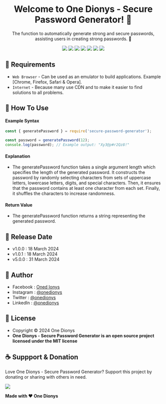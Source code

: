 <h1 align="center">Welcome to One Dionys - Secure Password Generator! 👋 </h1>

<p align="center">The function to automatically generate strong and secure passwords, assisting users in creating strong passwords. 💖 </p>

<p align="center">
<img src="https://img.shields.io/github/contributors/onedionys/onedionys-secure-password-generator?style=flat-square">
<img src="https://img.shields.io/github/issues/onedionys/onedionys-secure-password-generator?style=flat-square">
<img src="https://img.shields.io/github/stars/onedionys/onedionys-secure-password-generator?style=flat-square"> 
<img src="https://img.shields.io/github/forks/onedionys/onedionys-secure-password-generator?style=flat-square">
<img src="https://img.shields.io/github/last-commit/onedionys/onedionys-secure-password-generator.svg?style=flat-square">
<img src="https://img.shields.io/github/languages/code-size/onedionys/onedionys-secure-password-generator?style=flat-square">
<img src="https://img.shields.io/github/license/onedionys/onedionys-secure-password-generator?style=flat-square">
</p>

## 💾 Requirements

* `Web Browser` - Can be used as an emulator to build applications. Example [Chrome, Firefox, Safari & Opera].
* `Internet` - Because many use CDN and to make it easier to find solutions to all problems.

## 🎯 How To Use

#### Example Syntax

```javascript
const { generatePassword } = require('secure-password-generator');

const password = generatePassword(12);
console.log(password); // Example output: "Xy3@p#r2Qz8!"
```

#### Explanation

* The generatePassword function takes a single argument length which specifies the length of the generated password. It constructs the password by randomly selecting characters from sets of uppercase letters, lowercase letters, digits, and special characters. Then, it ensures that the password contains at least one character from each set. Finally, it shuffles the characters to increase randomness.

#### Return Value

* The generatePassword function returns a string representing the generated password.

## 📆 Release Date

* v1.0.0 : 18 March 2024
* v1.0.1 : 18 March 2024
* v5.0.0 : 31 March 2024

## 🧑 Author

* Facebook : <a href="https://www.facebook.com/theonedionys"> Oned Ionys</a>
* Instagram : <a href="https://www.instagram.com/onedionys/"> @onedionys</a>
* Twitter : <a href="https://twitter.com/onedionys"> @onedionys</a>
* LinkedIn :  <a href="https://www.linkedin.com/in/onedionys/"> @onedionys</a>

## 📝 License

* Copyright © 2024 One Dionys
* **One Dionys - Secure Password Generator is an open source project licensed under the MIT license**

## ☕️ Suppport & Donation

Love One Dionys - Secure Password Generator? Support this project by donating or sharing with others in need.

<a href="https://www.buymeacoffee.com/onedionys"><img src="https://img.shields.io/badge/Buy_Me_A_Coffee-FFDD00?style=for-the-badge&logo=buy-me-a-coffee&logoColor=black"/> </a>

**Made with ❤️ One Dionys**
